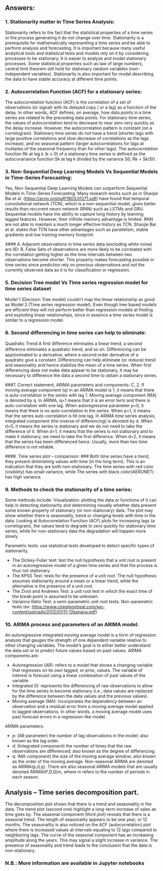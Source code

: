 
## Answers:

### 1. Stationarity matter in Time Series Analysis:
Stationarity refers to the fact that the statistical properties of a time series or the process generating it do not change over time. Stationarity is a prerequisite for mathematically representing a time series and be able to perform analysis and forecasting. It is important because many useful analytical tools and statistical tests and models rely on it by considering processes to be stationary. It is easier to analyze and model stationary processes. Some statistical properties such as law of large numbers, central limit theorem still hold for stationary random variables (non-independent variables). Stationarity is also important for model describing the data to have stable accuracy at different time points.


### 2. Autocorrelation Function (ACF) for a stationary series:
The autocorrelation function (ACF) is the correlation of a set of observations (or signal) with its delayed copy ( or a lag) as a function of the delay. In other words, ACF defines, on average, how data points in a time series are related to the preceding data points. For stationary time series, the values of autocorrelation tend to decrease to near zero very quickly as the delay increase. However, the autocorrelation pattern is constant (on a correlogram). Stationary time series do not have a trend (shorter lags with large positive correlations and slow decrease of correlations as the lags increase), and no seasonal pattern (larger autocorrelations for lags at multiples of the seasonal frequency than for other lags). The autocorrelation function Rk at lag k (k ≥ 0) of a stationary time series is defined as the autocovariance function Sk at lag k divided by the variance S0, Rk = Sk/S0. 

### 3. Non-Sequential Deep Learning Models Vs Sequential Models in Time-Series Forecasting:
Yes, Non-Sequential Deep Learning Models can outperform Sequential Models in Time-Series Forecasting. Many research works such as in Shaojie Bai et al. (https://arxiv.org/pdf/1803.01271.pdf) have found that temporal convolutional network (TCN), which is a non-sequential model, gives better results than recurrent neuro network (RNN) such as LSTMs and GRU. Sequential models have the ability to capture long history by learning lagged features. However, their infinite memory advantage is limited. RNN are not able to maintain a much longer effective history as TCN. Shaojie Bai et al. states that TCN have other advantages such as parallelism, stable gradients and low training memory footprint.

4### 4. Adjacent observations in time series data (excluding white noise) are IID:
B. False
Sets of observations are more likely to be correlated with the correlation getting higher as the time intervals between two observations become shorter. This property makes forecasting possible in time series since prediction rely on previous observations and not the currently observed data as it is for classification or regression.

### 5. Decision Tree model Vs Time series regression model for time series dataset
Model 1 (Decision Tree model) couldn’t map the linear relationship as good as Model 2 (Time series regression model).
Even though tree based models are efficient they will not perform better than regression models at finding and exploiting linear relationships, since in essence a time series model is similar to a regression model.

### 6.	Second differencing in time series can help to eliminate:
Quadratic Trend
A ﬁrst diﬀerence eliminates a linear trend, a second diﬀerence eliminates a quadratic trend, and so on. Differencing can be approximated to a derivative, where a second order derivative of a quadratic give a constant. Differencing can help eliminate (or reduce) trend and seasonality and hence stabilize the mean of a time series. When first differencing does not make data appear to be stationary, it may be necessary to difference the data a second time to obtain a stationary series. 

###7.	Correct statement, ARIMA parameters and components:
C, 2. If moving average component (q) in an ARIMA model is 1, it means that there is auto-correlation in the series with lag 1.
Moving average component (MA) is denoted by q. In ARIMA, q=1 means that it is an error term and there is auto-correlation with one lag.
When autoregressive parameter p=0, it means that there is no auto-correlation in the series.  When p=1, it means that the series auto-correlation is till one lag.
In ARIMA time series analysis, integrated component (the inverse of differencing) is denoted by d.  When d=0, it means the series is stationary and we do not need to take the difference of it. When d=1, it means that the series is not stationary and to make it stationary, we need to take the first difference.  When d=2, it means that the series has been differenced twice.  Usually, more than two time difference is not reliable.

###8.	Time series plot – comparison: ###
Both time series have a trend, they present diminishing values with time (in the long term). This is an indication that they are both non-stationary. The time series with red color (visibility) has small variance, while The series with black color(AERONET) has high variance.

### 9. Methods to check the stationarity of a time series:
Some methods include:
Visualization: plotting the data or functions of it can help in detecting stationarity and determining visually whether data present some known property of stationary (or non-stationary) data. The plot may show whether there is seasonality, trend or changing levels with time in the data.
Looking at Autocorrelation Function (ACF) plots for increasing lags (a correlogram), the values tend to degrade to zero quickly for stationary time series, while for non-stationary data the degradation will happen more slowly.

Parametric tests: use statistical tests developed to detect specific types of stationarity.
- The Dickey-Fuller test: test the null hypothesis that a unit root is present in an autoregressive model of a given time series and that the process is thus not stationary.
- The KPSS Test: tests for the presence of a unit root. The null hypothesis assumes stationarity around a mean or a linear trend, while the alternative is the presence of a unit root.
- The Zivot and Andrews Test: a unit root test in which the exact time of the break-point is assumed to be unknown.
- Variance Ratio Test: a semi-parametric unit root tests.
Non-parametric tests (ex: https://www.cireqmontreal.com/wp-content/uploads/2012/01/11-12kanaya.pdf)

### 10.	ARIMA process and parameters of an ARIMA model: 
An autoregressive integrated moving average model is a form of regression analysis that gauges the strength of one dependent variable relative to other changing variables. The model’s goal is to either better understand the data set or to predict future values based on past values.
ARIMA components are:
- Autoregression (AR): refers to a model that shows a changing variable that regresses on its own lagged, or prior, values. The variable of interest is forecast using a linear combination of past values of the variable.
- Integrated (I): represents the differencing of raw observations to allow for the time series to become stationary (i.e., data values are replaced by the difference between the data values and the previous values).
- Moving average (MA): incorporates the dependency between an observation and a residual error from a moving average model applied to lagged observations. In other words, a moving average model uses past forecast errors in a regression-like model.

ARIMA parameters:
- p: (AR parameter) the number of lag observations in the model; also known as the lag order.
- d: (Integrated component) the number of times that the raw observations are differenced; also known as the degree of differencing.
- q: (MA component) the size of the moving average window; also known as the order of the moving average.
Non-seasonal ARIMA are denoted as ARIMA(p,d,q).
There are also seasonal ARIMA models that are usually denoted ARIMA(P,D,Q)m, where m refers to the number of periods in each season.




## Analysis – Time series decomposition part.
The decomposition plot shows that there is a trend and seasonality in the data. The trend plot (second one) highlight a long-term increase of sales as time goes by. The seasonal component (third plot) reveals that there is a seasonal trend. The length of seasonality appears to be one year, or 12 months. The seasonality is also noticed on the ACF (autocorrelation) plot where there is increased values at intervals equaling to 12 lags compared to neighboring lags. The curve of the seasonal component has an increasing amplitude along the years. This may signal a slight increase in variance. The presence of seasonality and trend leads to the conclusion that the data is non-stationary.

### N.B.: More information are available in Jupyter notebooks 


